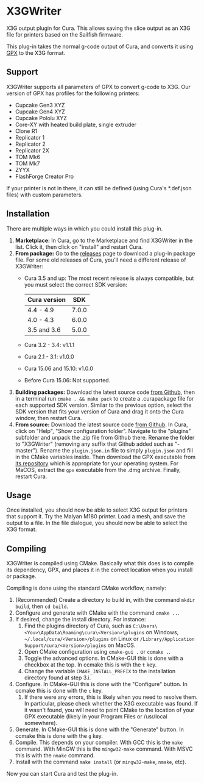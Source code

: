 # X3GWriter
X3G output plugin for Cura. This allows saving the slice output as an X3G file for printers based on the Sailfish firmware.

This plug-in takes the normal g-code output of Cura, and converts it using [GPX](https://github.com/Ghostkeeper/GPX) to the X3G format.

## Support
X3GWriter supports all parameters of GPX to convert g-code to X3G. Our version of GPX has profiles for the following printers:
* Cupcake Gen3 XYZ
* Cupcake Gen4 XYZ
* Cupcake Pololu XYZ
* Core-XY with heated build plate, single extruder
* Clone R1
* Replicator 1
* Replicator 2
* Replicator 2X
* TOM Mk6
* TOM Mk7
* ZYYX
* FlashForge Creator Pro

If your printer is not in there, it can still be defined (using Cura's *.def.json files) with custom parameters.

## Installation
There are multiple ways in which you could install this plug-in.

1. **Marketplace:** In Cura, go to the Marketplace and find X3GWriter in the list. Click it, then click on "install" and restart Cura.
2. **From package:** Go to the [releases](https://github.com/Ghostkeeper/X3GWriter/releases) page to download a plug-in package file. For some old releases of Cura, you'll need a different release of X3GWriter:
   * Cura 3.5 and up: The most recent release is always compatible, but you must select the correct SDK version:

     |Cura version|SDK  |
     |------------|-----|
     |4.4 - 4.9   |7.0.0|
     |4.0 - 4.3   |6.0.0|
     |3.5 and 3.6 |5.0.0|
   * Cura 3.2 - 3.4: v1.1.1
   * Cura 2.1 - 3.1: v1.0.0
   * Cura 15.06 and 15.10: v1.0.0
   * Before Cura 15.06: Not supported.
3. **Building packages:** Download the latest source code [from Github](https://github.com/Ghostkeeper/X3GWriter/archive/master.zip), then in a terminal run `cmake . && make pack` to create a .curapackage file for each supported SDK version. Similar to the previous option, select the SDK version that fits your version of Cura and drag it onto the Cura window, then restart Cura.
4. **From source:** Download the latest source code [from Github](https://github.com/Ghostkeeper/X3GWriter/archive/master.zip). In Cura, click on "Help", "Show configuration folder". Navigate to the "plugins" subfolder and unpack the .zip file from Github there. Rename the folder to "X3GWriter" (removing any suffix that Github added such as "-master"). Rename the `plugin.json.in` file to simply `plugin.json` and fill in the CMake variables inside. Then download the GPX executable from [its repository](https://github.com/markwal/GPX/releases) which is appropriate for your operating system. For MaCOS, extract the `gpx` executable from the .dmg archive. Finally, restart Cura.

## Usage
Once installed, you should now be able to select X3G output for printers that support it. Try the Malyan M180 printer. Load a mesh, and save the output to a file. In the file dialogue, you should now be able to select the X3G format.

## Compiling
X3GWriter is compiled using CMake. Basically what this does is to compile its dependency, GPX, and places it in the correct location when you install or package.

Compiling is done using the standard CMake workflow, namely:

1. (Recommended) Create a directory to build in, with the command `mkdir build`, then `cd build`.
2. Configure and generate with CMake with the command `cmake ..`.
3. If desired, change the install directory. For instance:
   1. Find the plugins directory of Cura, such as `C:\Users\<You>\AppData\Roaming\cura\<Version>\plugins` on Windows, `~/.local/cura/<Version>/plugins` on Linux or `/Library/Application Support/cura/<Version>/plugins` on MacOS.
   2. Open CMake configuration using `cmake-gui .` or `ccmake .`.
   3. Toggle the advanced options. In CMake-GUI this is done with a checkbox at the top. In ccmake this is with the `t` key.
   4. Change the variable `CMAKE_INSTALL_PREFIX` to the installation directory found at step 3.i.
4. Configure. In CMake-GUI this is done with the "Configure" button. In ccmake this is done with the `c` key.
   1. If there were any errors, this is likely when you need to resolve them. In particular, please check whether the X3G executable was found. If it wasn't found, you will need to point CMake to the location of your GPX executable (likely in your Program Files or /usr/local somewhere).
5. Generate. In CMake-GUI this is done with the "Generate" button. In ccmake this is done with the `g` key.
6. Compile. This depends on your compiler. With GCC this is the `make` command. With MinGW this is the `mingw32-make` command. With MSVC this is with the `nmake` command.
7. Install with the command `make install` (or `mingw32-make`, `nmake`, etc).

Now you can start Cura and test the plug-in.
